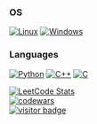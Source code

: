 ### OS
[![Linux](https://img.shields.io/badge/linux-black?style=for-the-badge&logo=Linux)](https://github.com/K1RiK)
[![Windows](https://img.shields.io/badge/Windows-black?style=for-the-badge&logo=Windows)](https://github.com/K1RiK)

### Languages
[![Python](https://img.shields.io/badge/python-black?style=for-the-badge&logo=python)](https://github.com/K1RiK)
[![C++](https://img.shields.io/badge/c++-black?style=for-the-badge&logo=cplusplus)](https://github.com/K1RiK)
[![C](https://img.shields.io/badge/c-black?style=for-the-badge&logo=c)](https://github.com/K1RiK)

[![LeetCode Stats](https://leetcard.jacoblin.cool/K1RiK?theme=dark&font=Roboto)](https://github.com/K1RiK)<br>
[![codewars](https://www.codewars.com/users/K1RiK/badges/large)](https://github.com/K1RiK)<br>
[![visitor badge](https://visitor-badge.laobi.icu/badge?page_id=K1RiK&left_text=My%20Page%20Visitors)](https://github.com/K1RiK)
